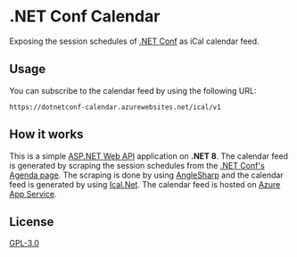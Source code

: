 # .NET Conf Calendar

Exposing the session schedules of [.NET Conf](https://www.dotnetconf.net/) as iCal calendar feed.

## Usage

You can subscribe to the calendar feed by using the following URL:

```
https://dotnetconf-calendar.azurewebsites.net/ical/v1
```

## How it works

This is a simple [ASP.NET Web API](https://dotnet.microsoft.com/en-us/apps/aspnet/apis) application on **.NET 8**. The calendar feed is generated by scraping the session schedules from the [.NET Conf's Agenda page](https://www.dotnetconf.net/agenda). The scraping is done by using [AngleSharp](https://anglesharp.github.io/) and the calendar feed is generated by using [Ical.Net](https://github.com/rianjs/ical.net). The calendar feed is hosted on [Azure App Service](https://azure.microsoft.com/en-us/services/app-service/).


## License

[GPL-3.0](https://github.com/jsakamoto/dotnetconf-calendar/blob/main/LICENSE)
